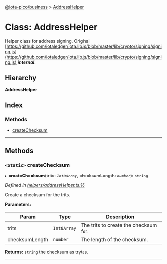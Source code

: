 [@iota-pico/business](../README.md) > [AddressHelper](../classes/addresshelper.md)

# Class: AddressHelper

Helper class for address signing. Original [https://github.com/iotaledger/iota.lib.js/blob/master/lib/crypto/signing/signing.js](https://github.com/iotaledger/iota.lib.js/blob/master/lib/crypto/signing/signing.js)
*__internal__*: 

## Hierarchy

**AddressHelper**

## Index

### Methods

* [createChecksum](addresshelper.md#createchecksum)

---

## Methods

<a id="createchecksum"></a>

### `<Static>` createChecksum

▸ **createChecksum**(trits: *`Int8Array`*, checksumLength: *`number`*): `string`

*Defined in [helpers/addressHelper.ts:16](https://github.com/iota-pico/business/blob/9418612/src/helpers/addressHelper.ts#L16)*

Create a checksum for the trits.

**Parameters:**

| Param | Type | Description |
| ------ | ------ | ------ |
| trits | `Int8Array`   |  The trits to create the checksum for. |
| checksumLength | `number`   |  The length of the checksum. |

**Returns:** `string`
the checksum as trytes.

___

